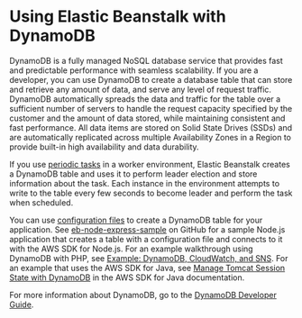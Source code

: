 # Using Elastic Beanstalk with DynamoDB<a name="AWSHowTo.dynamoDB"></a>

DynamoDB is a fully managed NoSQL database service that provides fast and predictable performance with seamless scalability\. If you are a developer, you can use DynamoDB to create a database table that can store and retrieve any amount of data, and serve any level of request traffic\. DynamoDB automatically spreads the data and traffic for the table over a sufficient number of servers to handle the request capacity specified by the customer and the amount of data stored, while maintaining consistent and fast performance\. All data items are stored on Solid State Drives \(SSDs\) and are automatically replicated across multiple Availability Zones in a Region to provide built\-in high availability and data durability\. 

If you use [periodic tasks](using-features-managing-env-tiers.md#worker-periodictasks) in a worker environment, Elastic Beanstalk creates a DynamoDB table and uses it to perform leader election and store information about the task\. Each instance in the environment attempts to write to the table every few seconds to become leader and perform the task when scheduled\.

You can use [configuration files](ebextensions.md) to create a DynamoDB table for your application\. See [eb\-node\-express\-sample](https://github.com/awslabs/eb-node-express-sample) on GitHub for a sample Node\.js application that creates a table with a configuration file and connects to it with the AWS SDK for Node\.js\. For an example walkthrough using DynamoDB with PHP, see [Example: DynamoDB, CloudWatch, and SNS](customize-environment-resources-dynamodb.md)\. For an example that uses the AWS SDK for Java, see [Manage Tomcat Session State with DynamoDB](http://docs.aws.amazon.com/sdk-for-java/v1/developer-guide/java-dg-tomcat-session-manager.html) in the AWS SDK for Java documentation\.

For more information about DynamoDB, go to the [DynamoDB Developer Guide](http://docs.aws.amazon.com/amazondynamodb/latest/developerguide/)\.